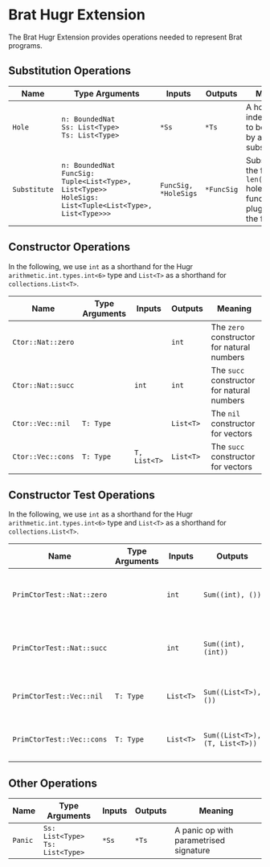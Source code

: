 # Brat Hugr Extension

The Brat Hugr Extension provides operations needed to represent Brat programs.

## Substitution Operations

| Name | Type Arguments | Inputs | Outputs | Meaning |
| ---- | -------------- | ------ | --------| ------- |
| `Hole` | `n: BoundedNat` <br> `Ss: List<Type>` <br> `Ts: List<Type>` | `*Ss`| `*Ts` | A hole indexed by `n`, to be filled in by a substitution |
| `Substitute` | `n: BoundedNat` <br> `FuncSig: Tuple<List<Type>, List<Type>>` <br> `HoleSigs: List<Tuple<List<Type>, List<Type>>>` | `FuncSig, *HoleSigs`| `*FuncSig` | Subsitutes the first `len(HoleSigs)` holes in the function plugged in as the first input. |


## Constructor Operations

In the following, we use `int` as a shorthand for the Hugr `arithmetic.int.types.int<6>` type and `List<T>` as a shorthand for `collections.List<T>`.

| Name | Type Arguments | Inputs | Outputs | Meaning |
| ---- | -------------- | ------ | --------| ------- |
| `Ctor::Nat::zero` | | | `int` | The `zero` constructor for natural numbers |
| `Ctor::Nat::succ` | | `int` | `int` | The `succ` constructor for natural numbers |
| `Ctor::Vec::nil` | `T: Type` | | `List<T>` | The `nil` constructor for vectors |
| `Ctor::Vec::cons` | `T: Type` | `T, List<T>` | `List<T>` | The `succ` constructor for vectors |


## Constructor Test Operations

In the following, we use `int` as a shorthand for the Hugr `arithmetic.int.types.int<6>` type and `List<T>` as a shorthand for `collections.List<T>`.

| Name | Type Arguments | Inputs | Outputs | Meaning |
| ---- | -------------- | ------ | --------| ------- |
| `PrimCtorTest::Nat::zero` | | `int` | `Sum((int), ())` | The test for the `zero` constructor for natural numbers |
| `PrimCtorTest::Nat::succ` | | `int` | `Sum((int), (int))` | The test for the `succ` constructor for natural numbers |
| `PrimCtorTest::Vec::nil` | `T: Type` | `List<T>` | `Sum((List<T>), ())` | The test for the `nil` constructor for vectors |
| `PrimCtorTest::Vec::cons` | `T: Type` | `List<T>` | `Sum((List<T>), (T, List<T>))` | The test for the `cons` constructor for vectors |


## Other Operations

| Name | Type Arguments | Inputs | Outputs | Meaning |
| ---- | -------------- | ------ | --------| ------- |
| `Panic` | `Ss: List<Type>` <br> `Ts: List<Type>` | `*Ss`| `*Ts` | A panic op with parametrised signature |
